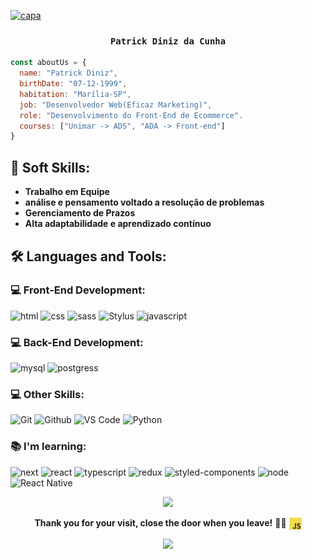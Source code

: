 [![capa](https://media.licdn.com/dms/image/D4D16AQFzkUbN3aAAdg/profile-displaybackgroundimage-shrink_350_1400/0/1688226521845?e=1704326400&v=beta&t=dOvxypMiggC9DIqoYvKnWyFNMKaKpKfpsAhc0JrjduQ)](https://github.com/PatrickDniz?tab=repositories)

<div>

  <h3 align="center">

    Patrick Diniz da Cunha

  </h3>

  ```javascript
  const aboutUs = {
    name: "Patrick Diniz",
    birthDate: "07-12-1999",
    habitation: "Marília-SP",
    job: "Desenvolvedor Web(Eficaz Marketing)",
    role: "Desenvolvimento do Front-End de Ecommerce".
    courses: ["Unimar -> ADS", "ADA -> Front-end"]
  }
  ```

<!-- 
## ⚡ **Principais Repositórios:**

[![Readme Card](https://github-readme-stats.vercel.app/api/pin/?username=PatrickDniz&repo=Portifolio_FrontEnd\&title_color=fff\&icon_color=f9f9f9\&text_color=9f9f9f\&bg_color=151515)](https://github.com/PatrickDniz/Portifolio_FrontEnd) -->

## 🌊 **Soft Skills:**
- **Trabalho em Equipe**
- **análise e pensamento voltado a resolução de problemas**
- **Gerenciamento de Prazos**
- **Alta adaptabilidade e aprendizado contínuo** 

## 🛠️ **Languages and Tools:**

### 💻 **Front-End Development:**
  ![html](https://img.shields.io/badge/HTML5-030303?style=for-the-badge&logo=html5)
  ![css](https://img.shields.io/badge/CSS3-030303?style=for-the-badge&logo=css3)
  ![sass](https://img.shields.io/badge/Sass-030303?style=for-the-badge&logo=sass)
  ![Stylus](https://img.shields.io/badge/-Stylus-030303?style=for-the-badge&logo=stylus)
  ![javascript](https://img.shields.io/badge/JavaScript-030303?style=for-the-badge&logo=javascript)

### 💻 **Back-End Development:**

  ![mysql](https://img.shields.io/badge/MySQL-030303?style=for-the-badge&logo=mysql&logoColor=white)
  ![postgress](https://img.shields.io/badge/PostgreSQL-030303?style=for-the-badge&logo=postgresql)

 ### 💻 **Other Skills:**

  ![Git](https://img.shields.io/badge/-Git-030303?style=for-the-badge&logo=Git)
  ![Github](https://img.shields.io/badge/-Github-030303?style=for-the-badge&logo=Github)
  ![VS Code](https://img.shields.io/badge/-VS%20Code-030303?style=for-the-badge&logo=visual-studio-code)
  ![Python](https://img.shields.io/badge/-Python-030303?style=for-the-badge&logo=Python)
  

 ### 📚 **I'm learning:**

  ![next](https://img.shields.io/badge/Next-030303?style=for-the-badge&logo=nextdotjs)
  ![react](https://img.shields.io/badge/React-030303?style=for-the-badge&logo=react)
  ![typescript](https://img.shields.io/badge/TypeScript-030303?style=for-the-badge&logo=typescript)
  ![redux](https://img.shields.io/badge/Redux-030303?style=for-the-badge&logo=redux)
  ![styled-components](https://img.shields.io/badge/styled_components-030303?style=for-the-badge&logo=styled-components)
  ![node](https://img.shields.io/badge/Node.js-030303?style=for-the-badge&logo=node.js)
  ![React Native](https://img.shields.io/badge/react_native-030303.svg?style=for-the-badge&logo=react)
 
<!-- 
### 📊 **My Stats:**
<center>
  <table>
    <tr>
        <td><img width="350px" align="left" src="https://github-readme-stats.vercel.app/api/top-langs/?username=PatrickDniz&hide=html&layout=compact&theme=dracula" /></td> 

  </table>
</center>   -->


<div id="footer" align="center">
  
  <img src="https://media.giphy.com/media/v1.Y2lkPTc5MGI3NjExbTRlY213cnFqeDFscDk5ejJ1a29qenlmcTcyamI0cWd3MnQ3dXJuZyZlcD12MV9pbnRlcm5hbF9naWZfYnlfaWQmY3Q9Zw/3a0szXeeuLS4s71zoE/giphy.gif" width="400"/>
  
  <br>

  **Thank you for your visit, close the door when you leave!** 👋🏻 <img align="center" alt="Rafa-Python" height="20" width="20" src="https://raw.githubusercontent.com/devicons/devicon/master/icons/javascript/javascript-original.svg">

 
  <a href="https://www.linkedin.com/in/patrick-dniz/" target="_blank"><img src="https://img.shields.io/badge/-LinkedIn-%230077B5?style=for-the-badge&logo=linkedin&logoColor=white" target="_blank"></a> 

</div>

</div>
